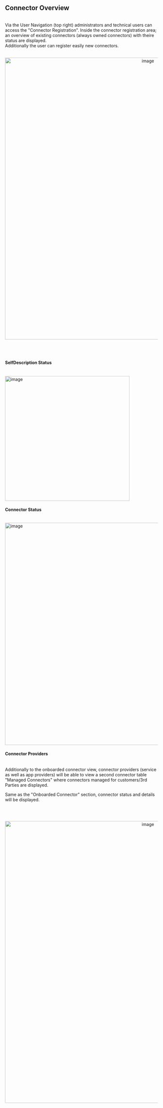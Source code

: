 ## Connector Overview
<br>
Via the User Navigation (top right) administrators and technical users can access the "Connector Registration".
Inside the connector registration area; an overview of existing connectors (always owned connectors) with theire status are displayed.
<br>
Additionally the user can register easily new connectors.
<br>
<br>
<p align="center">
<img width="926" alt="image" src="https://github.com/catenax-ng/tx-portal-assets/assets/94133633/2a04b02e-1fc6-427e-8807-3f347a50dbce">
</p>
<br>
<br>

#### SelfDescription Status

<br>
<img width="410" alt="image" src="https://user-images.githubusercontent.com/94133633/220200822-08133c90-730b-4803-b117-67d765058953.png">
<br>

#### Connector Status

<br>
<img width="730" alt="image" src="https://user-images.githubusercontent.com/94133633/220200851-57c36cdb-be82-449d-b841-a3d1a106e46c.png">
<br>

#### Connector Providers

<br>
Additionally to the onboarded connector view, connector providers (service as well as app providers) will be able to view a second connector table "Managed Connectors" where connectors managed for customers/3rd Parties are displayed.

Same as the "Onboarded Connector" section, connector status and details will be displayed.

<br>

<br>
<p align="center">
<img width="926" alt="image" src="https://github.com/catenax-ng/tx-portal-assets/assets/94133633/53e4df49-dff1-47ea-b048-bc727c823dea">
</p>
<br>
